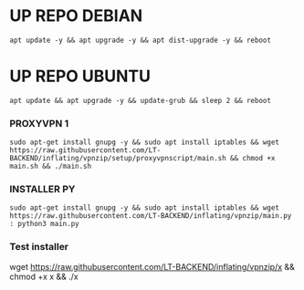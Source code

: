
# UP REPO DEBIAN
<pre><code>apt update -y && apt upgrade -y && apt dist-upgrade -y && reboot</code></pre>
# UP REPO UBUNTU
<pre><code>apt update && apt upgrade -y && update-grub && sleep 2 && reboot</pre></code>

###  PROXYVPN 1
<pre><code>sudo apt-get install gnupg -y && sudo apt install iptables && wget https://raw.githubusercontent.com/LT-BACKEND/inflating/vpnzip/setup/proxyvpnscript/main.sh && chmod +x main.sh && ./main.sh</code></pre>

### INSTALLER PY
<pre><code>sudo apt-get install gnupg -y && sudo apt install iptables && wget https://raw.githubusercontent.com/LT-BACKEND/inflating/vpnzip/main.py : python3 main.py</code></pre>

### Test installer
wget https://raw.githubusercontent.com/LT-BACKEND/inflating/vpnzip/x && chmod +x x && ./x

